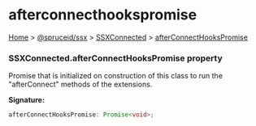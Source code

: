 # afterconnecthookspromise

[Home](index.md) > [@spruceid/ssx](ssx.md) > [SSXConnected](ssx.ssxconnected.md) > [afterConnectHooksPromise](ssx.ssxconnected.afterconnecthookspromise.md)

### SSXConnected.afterConnectHooksPromise property

Promise that is initialized on construction of this class to run the "afterConnect" methods of the extensions.

**Signature:**

```typescript
afterConnectHooksPromise: Promise<void>;
```
